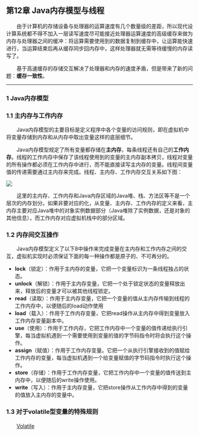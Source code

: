 ## 第12章 Java内存模型与线程

　　由于计算机的存储设备与处理器的运算速度有几个数量级的差距，所以现代设计算系统都不得不加入一层读写速度尽可能接近处理器运算速度的高级缓存来做为内存与处理器之间的缓冲：将运算需要使用到的数据复制到缓存中，让运算能快速进行，当运算结束后再从缓存同步回内存中，这样处理器就无需等待缓慢的内存读写了。

　　基于高速缓存的存储交互解决了处理器和内存的速度矛盾，但是带来了新的问题：**缓存一致性**。

***

### 1 Java内存模型

### 1.1 主内存与工作内存

　　Java内存模型的主要目标是定义程序中各个变量的访问规则，即在虚拟机中将变量存储到内存和从内存中取出变量这样的底层细节。

　　Java内存模型规定了所有变量都存储在**主内存**，每条线程还有自己的**工作内存**。线程的工作内存中保存了该线程使用到的变量的主内存副本拷贝，线程对变量的所有操作都必须在工作内存中进行，而不能直接读写主内存的变量。线程间变量值的传递需要通过主内存来完成。线程、主内存、工作内存交互关系如下图：

![](https://raw.githubusercontent.com/NieJianJian/AndroidNotes/master/Picture/memorymodel.jpg)

　　这里的主内存、工作内存和Java内存区域的Java堆、栈、方法区等不是一个层次的内存划分。如果非要对应的化，从变量、主内存、工作内存的定义来看，主内存主要对应Java堆中的对象实例数据部分（Java堆除了实例数据，还是对象的其他信息），而工作内存对应虚拟机栈中的部分区域。

### 1.2 内存间交互操作

　　Java内存模型定义了以下8中操作来完成变量在主内存和工作内存之间的交互，虚拟机实现时必须保证下面的每一种操作都是原子的、不可再分的。

* **lock**（锁定）：作用于主内存的变量，它把一个变量标识为一条线程独占的状态。
* **unlock**（解锁）：作用于主内存变量，它把一个处于锁定状态的变量释放出来，释放后的变量才可以被其他线程锁定。
* **read**（读取）：作用于主内存变量，它把一个变量的值从主内存传输到线程的工作内存中，以便随后的load动作使用
* **load**（载入）：作用于工作内存变量，它把read操作从主内存中得到变量放入工作内存变量副本中。
* **use**（使用）：作用于工作内存，它把工作内存中一个变量的值传递给执行引擎，每当虚拟机遇到一个需要使用到变量的值的字节码指令时将会执行这个操作。
* **assign**（赋值）：作用于工作内存变量。它把一个从执行引擎接收到的值赋给工作内存的变量，每当虚拟机遇到一个给变量赋值的字节码指令时执行这个操作。
* **store**（存储）：作用于工作内存变量，它把工作内存中一个变量的值传送到主内存中，以便随后的write操作使用。
* **write**（写入）：作用于主内存变量，它把store操作从工作内存中得到的变量的值放入主内存的变量中。

### 1.3 对于volatile型变量的特殊规则

　　[Volatile](https://github.com/NieJianJian/AndroidNotes/blob/master/ReadingNotes/Book1/Volatile.md)

